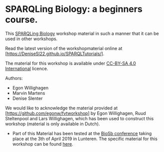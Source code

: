 # SPARQLing Biology: a beginners course.

This [SPARQLing Biology](index.md) workshop material in such a manner that it can be used in other workshops.

Read the latest version of the workshopmaterial online at [https://DeniseSl22.github.io/SPARQLTutorials/].

The material for this workshop is available under [CC-BY-SA 4.0 International](https://creativecommons.org/licenses/by-sa/4.0/legalcode) licence.

Authors:

* Egon Willighagen
* Marvin Martens
* Denise Slenter


We would like to acknowledge the material provided at [https://github.com/egonw/fvtworkshop] by Egon Willighagen, Ruud Steltenpool and Lars Willighagen, which has been used to construct this workshop
(material is only available in Dutch).

* Part of this Material has been tested at the [BioSb conference](https://www.bigcat.unimaas.nl/sparqling-biology-breakout-session-at-biosb-2019/) taking place at the 3th of April 2019 in Lunteren. The specific material for this workshop can be found [here](https://bigcat-um.github.io/SPARQLTutorialBioSB2019/).
